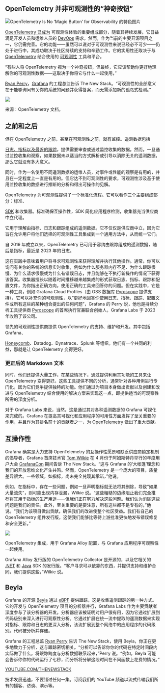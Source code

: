 ## OpenTelemetry 并非可观测性的“神奇按钮”

![OpenTelemetry Is No ‘Magic Button’ for Observability 的特色图片](https://cdn.thenewstack.io/media/2024/05/8d9624bb-levi-meir-clancy-guit_3xd5de-unsplash-1024x683.jpg)

[OpenTelemetry 已成为](https://thenewstack.io/observability-in-2024-more-opentelemetry-less-confusion/) 可观测性体验的重要组成部分，随着其持续发展，它日益满足开发人员和运维人员的 [DevOps](https://thenewstack.io/devops/) 需求。然而，作为当前的主要开源项目之一，它仍需完善。它的功能——虽然可以说对于可观测性来说已经必不可少——仍处于进行中，其成功取决于社区持续的支持和辛勤工作。它的实用性还取决于与 [OpenTelemetry](https://github.com/open-telemetry) 结合使用的 [可观测性](https://thenewstack.io/observability/) 工具和平台。

“有些人将 OpenTelemetry 视为一个神奇按钮，但最终，它应该帮助你更好地理解你的可观测性数据——这取决于你将它与什么一起使用，”

[Ryan Perry](https://www.linkedin.com/in/ryanaperry/)，[Grafana](https://thenewstack.io/grafanas-radical-app-platform-webassembly-kubernetes-and-apis/) 的工程总监告诉 The New Stack。“可观测性的全部意义在于能够询问有关你的系统的问题并获得答案，而无需添加新的孤岛式检测。”

![](https://cdn.thenewstack.io/media/2024/04/30463fed-capture-decran-2024-05-21-172222.png)

来源：OpenTelemetry 文档。

## 之前和之后

但在 OpenTelemetry 之前，甚至在可观测性之前，就有监控。遥测数据包括

[日志、指标以及最近的跟踪](https://thenewstack.io/observability-working-with-metrics-logs-and-traces/)，提供需要审查或通过监控收集的数据。然而，一旦通过监控收集和观察，如果数据未以适当的方式解析或引导以消除无关的遥测数据，那么它就没有多大意义。

同时，作为一名使用不同遥测数据的运维人员，对事件或性能的观察是有用的，并且在一定程度上一直是有用的。但它达不到可观测性的要求，可观测性涉及基于使用监控收集的数据进行推断的分析和得出可操作的见解。

OpenTelemetry 为可观测性提供了一个标准化流程。它可以看作三个主要组成部分：标准、

[SDK](https://thenewstack.io/how-sdks-benefit-api-management/) 和收集器。标准确保互操作性，SDK 简化应用程序检测，收集器充当供应商中立代理。

它用于理解由指标、日志和跟踪组成的遥测数据。它不仅仅是供应商中立，因为它旨在允许用户将他们选择的可观测性工具集成到一个通用方法中，从而统一它们。

自 2019 年成立以来，OpenTelemetry 已可用于容纳由跟踪组成的遥测数据，随后是指标，最近是 2023 年的日志。

这在实践中意味着用户将寻求可观测性来获得理解并执行其他操作。通常，你可以询问有关你的系统的信息实时收集，例如为什么服务器内存不足、为什么跟踪很慢、为什么请求很慢或为什么有错误日志，并且能够在不执行新操作的情况下获得该答案。收集器擅长以随着时间推移越来越集成的形式获取日志、指标、跟踪和配置文件，为你指出正确方向，使用正确的工具来回答你的问题。但在实践中，它是一种工具，例如 Grafana Cloud Profiles（由 OSS 数据库 [Pyroscope](https://github.com/grafana/pyroscope) 提供支持），它可以补充你的可观测性，以“更好地回答你使用日志、指标、跟踪、配置文件或所有这些的某种组合提出的任何问题”，Grafana 的 Perry 说，他也是持续分析工具提供商 [Pyroscope](https://grafana.com/blog/2023/03/15/pyroscope-grafana-phlare-join-for-oss-continuous-profiling/) 的首席执行官兼联合创始人，Grafana Labs 于 2023 年收购了该公司。

领先的可观测性提供商提供 OpenTelemetry 的支持、维护和开发。其中包括 Grafana、

[Honeycomb](https://www.honeycomb.io/?utm_content=inline+mention)、Datadog、Dynatrace、Splunk 等组织。他们有一个共同的利益，那就是让 OpenTelemetry 变得更好。
### 更正后的 Markdown 文本

同时，他们还提供大量工作，在某些情况下，通过提供利用其功能的工具来让 OpenTelemetry 变得更好。这些工具提供不同的分析，通常针对各种用例进行专门化，因为它们竞争提供独特的功能。他们通过为项目本身做出贡献以及创建和改进与 OpenTelemetry 结合使用的解决方案来实现这一点，即提供适当的可观察性所需的深度分析。

对于 Grafana Labs 来说，当然，这是通过其对各种遥测数据的 Grafana 可视化来完成的。Grafana 在提高其可视化和应用程序的可用性方面发挥了至关重要的作用，并且作为其排名前十的贡献者之一，为 OpenTelemetry 做出了重大贡献。

## 互操作性

Grafana 确实是大力支持 OpenTelemetry 的互操作性愿景和缺乏供应商锁定机制的倡导者，Grafana 首席技术官 [Tom Wilkie](https://uk.linkedin.com/in/tomwilkie) 在 4 月份于阿姆斯特丹举行的年度用户大会 [GrafanaCon](https://thenewstack.io/grafana-11-no-need-to-create-promql-queries-for-prometheus/) 期间告诉 The New Stack。“这与 Grafana 的‘大帐篷’理念和我们的开放思维文化产生共鸣。然而，OpenTelemetry 是一个庞大的项目，质量差异很大。一些领域，如指标，尚未完全兑现其承诺，”他说。

例如，在指标中，存在一些问题，例如一旦声明指标就无法将其删除，导致“如果大量流失”，则可能出现内存泄漏，Wilkie 说。“这些粗糙的边缘阻止我们完全推荐将其用于指标的生产用途——但我们正在努力解决这些问题。我们认为消除这些问题是我们的责任。此外，至关重要的是要注意，所有这些都不是专有的，”他说。“我们为该项目做出贡献，确保我们的改进使整个社区受益。我们有自己的 OpenTelemetry 组件发行版，这使我们能够比等待上游批准更快地发布错误修复和安全更新。”

![](https://cdn.thenewstack.io/media/2024/04/59d01f55-capture-decran-2024-05-21-171838.png)

OpenTelemetry 集成，用于 Grafana Alloy 配置，与 Grafana 应用程序可观察性一起使用。

Grafana Alloy 发行版的 OpenTelemetry Collector 是开源的，以及它相关的 [.NET](https://thenewstack.io/dev-news-wordpress-6-5-angular-signals-and-net-components/) 和 [Java](https://thenewstack.io/java-22-making-java-more-attractive-for-ai-apps-workloads/) SDK 的发行版。“客户寻求可以依靠的东西，并提供支持和维护合同，我们提供这些，”Wilkie 说。

## Beyla

Grafana 的开源 [Beyla](https://github.com/grafana/beyla) 通过 [eBPF](https://thenewstack.io/what-is-ebpf/) 提供跟踪，这是收集遥测跟踪的另一种方式。它的开发与 OpenTelemetry 项目的分析器并行，Grafana Labs 作为主要贡献者深度参与了该分析器的开发。分析器应该被证明对用户很有用，因为它通过扩展到代码级别来深入进行可观察性分析。它通过扩展在统一流中提取的遥测数据来实现对指标、跟踪和日志的更深入分析，该流扩展到整个网络中的应用程序的代码级别。代码被分析并存储。

Grafana 的工程总监 [Ryan Perry](https://www.linkedin.com/in/ryanaperry/) 告诉 The New Stack，使用 Beyla，你正在更多地致力于分析，这与跟踪密切相关。“分析可以告诉你你的代码在特定时间段内实际做了什么，将跟踪跨度与分析数据联系起来，”Perry 说。“例如，Beyla 可能会告诉你你的代码运行了七秒，而分析将分解这段时间在不同函数上花费的情况。”

[YOUTUBE.COM/THENEWSTACK](https://youtube.com/thenewstack?sub_confirmation=1)

技术发展迅速，不要错过任何一集。订阅我们的 YouTube 频道以流式传输我们所有的播客、访谈、演示等。